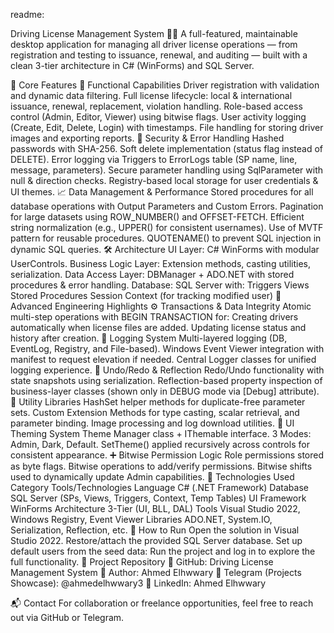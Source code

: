 readme:

Driving License Management System 🚗🛂
A full-featured, maintainable desktop application for managing all driver license operations — from registration and testing to issuance, renewal, and auditing — built with a clean 3-tier architecture in C# (WinForms) and SQL Server.

🔧 Core Features
🎯 Functional Capabilities
Driver registration with validation and dynamic data filtering.
Full license lifecycle: local & international issuance, renewal, replacement, violation handling.
Role-based access control (Admin, Editor, Viewer) using bitwise flags.
User activity logging (Create, Edit, Delete, Login) with timestamps.
File handling for storing driver images and exporting reports.
🔐 Security & Error Handling
Hashed passwords with SHA-256.
Soft delete implementation (status flag instead of DELETE).
Error logging via Triggers to ErrorLogs table (SP name, line, message, parameters).
Secure parameter handling using SqlParameter with null & direction checks.
Registry-based local storage for user credentials & UI themes.
📈 Data Management & Performance
Stored procedures for all database operations with Output Parameters and Custom Errors.
Pagination for large datasets using ROW_NUMBER() and OFFSET-FETCH.
Efficient string normalization (e.g., UPPER() for consistent usernames).
Use of MVTF pattern for reusable procedures.
QUOTENAME() to prevent SQL injection in dynamic SQL queries.
🛠 Architecture
UI Layer: C# WinForms with modular UserControls.
Business Logic Layer: Extension methods, casting utilities, serialization.
Data Access Layer: DBManager + ADO.NET with stored procedures & error handling.
Database: SQL Server with:
Triggers
Views
Stored Procedures
Session Context (for tracking modified user)
🧠 Advanced Engineering Highlights
⚙ Transactions & Data Integrity
Atomic multi-step operations with BEGIN TRANSACTION for:
Creating drivers automatically when license files are added.
Updating license status and history after creation.
🧾 Logging System
Multi-layered logging (DB, EventLog, Registry, and File-based).
Windows Event Viewer integration with manifest to request elevation if needed.
Central Logger classes for unified logging experience.
🔁 Undo/Redo & Reflection
Redo/Undo functionality with state snapshots using serialization.
Reflection-based property inspection of business-layer classes (shown only in DEBUG mode via [Debug] attribute).
🧩 Utility Libraries
HashSet<SqlParameter> helper methods for duplicate-free parameter sets.
Custom Extension Methods for type casting, scalar retrieval, and parameter binding.
Image processing and log download utilities.
🎨 UI Theming System
Theme Manager class + IThemable interface.
3 Modes: Admin, Dark, Default.
SetTheme() applied recursively across controls for consistent appearance.
➕ Bitwise Permission Logic
Role permissions stored as byte flags.
Bitwise operations to add/verify permissions.
Bitwise shifts used to dynamically update Admin capabilities.
🧪 Technologies Used
Category	Tools/Technologies
Language	C# (.NET Framework)
Database	SQL Server (SPs, Views, Triggers, Context, Temp Tables)
UI Framework	WinForms
Architecture	3-Tier (UI, BLL, DAL)
Tools	Visual Studio 2022, Windows Registry, Event Viewer
Libraries	ADO.NET, System.IO, Serialization, Reflection, etc.
🚀 How to Run
Open the solution in Visual Studio 2022.
Restore/attach the provided SQL Server database.
Set up default users from the seed data:
Run the project and log in to explore the full functionality.
📂 Project Repository
📌 GitHub: Driving License Management System
👤 Author: Ahmed Elhwwary
📢 Telegram (Projects Showcase): @ahmedelhwwary3 🔗 LinkedIn: Ahmed Elhwwary

📬 Contact
For collaboration or freelance opportunities, feel free to reach out via GitHub or Telegram.

